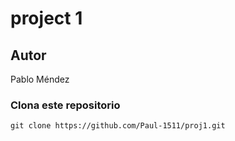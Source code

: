 # project 1

## Autor
Pablo Méndez 

### Clona este repositorio

```
git clone https://github.com/Paul-1511/proj1.git
```

